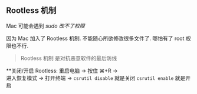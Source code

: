 ## Rootless 机制

Mac 可能会遇到 *sudo 改不了权限*

因为 Mac 加入了 Rootless 机制. 不能随心所欲修改很多文件了. 哪怕有了 root 权限也不行.
> Rootless 机制 是对抗恶意软件的最后防线

**关闭/开启 Rootless:
重启电脑 → 
按住 ⌘+R →  
进入恢复模式 → 
打开终端  →
 `csrutil disable`  就是关闭
 `csrutil enable`   就是开启


